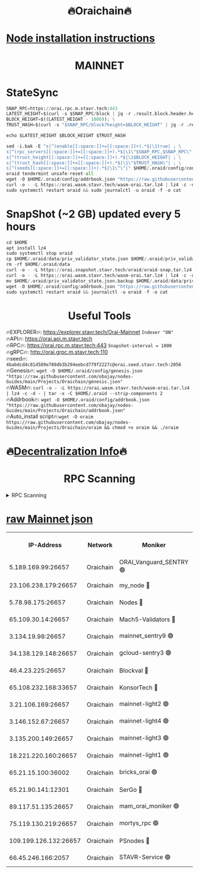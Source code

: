 <h1 align="center"> 🔥Oraichain🔥</h1>

[Node installation instructions](https://github.com/obajay/nodes-Guides/tree/main/Projects/Oraichain)
=
<h1 align="center"> MAINNET</h1>

# StateSync
```python
SNAP_RPC=https://orai.rpc.m.stavr.tech:443
LATEST_HEIGHT=$(curl -s $SNAP_RPC/block | jq -r .result.block.header.height); \
BLOCK_HEIGHT=$((LATEST_HEIGHT - 1000)); \
TRUST_HASH=$(curl -s "$SNAP_RPC/block?height=$BLOCK_HEIGHT" | jq -r .result.block_id.hash)

echo $LATEST_HEIGHT $BLOCK_HEIGHT $TRUST_HASH

sed -i.bak -E "s|^(enable[[:space:]]+=[[:space:]]+).*$|\1true| ; \
s|^(rpc_servers[[:space:]]+=[[:space:]]+).*$|\1\"$SNAP_RPC,$SNAP_RPC\"| ; \
s|^(trust_height[[:space:]]+=[[:space:]]+).*$|\1$BLOCK_HEIGHT| ; \
s|^(trust_hash[[:space:]]+=[[:space:]]+).*$|\1\"$TRUST_HASH\"| ; \
s|^(seeds[[:space:]]+=[[:space:]]+).*$|\1\"\"|" $HOME/.oraid/config/config.toml
oraid tendermint unsafe-reset-all
wget -O $HOME/.oraid/config/addrbook.json "https://raw.githubusercontent.com/obajay/nodes-Guides/main/Projects/Oraichain/addrbook.json"
curl -o - -L https://orai.wasm.stavr.tech/wasm-orai.tar.lz4 | lz4 -c -d - | tar -x -C $HOME/.oraid --strip-components 2
sudo systemctl restart oraid && sudo journalctl -u oraid -f -o cat
```
# SnapShot (~2 GB) updated every 5 hours
```python
cd $HOME
apt install lz4
sudo systemctl stop oraid
cp $HOME/.oraid/data/priv_validator_state.json $HOME/.oraid/priv_validator_state.json.backup
rm -rf $HOME/.oraid/data
curl -o - -L https://orai.snapshot.stavr.tech/oraid/oraid-snap.tar.lz4 | lz4 -c -d - | tar -x -C $HOME/.oraid --strip-components 2
curl -o - -L https://orai.wasm.stavr.tech/wasm-orai.tar.lz4 | lz4 -c -d - | tar -x -C $HOME/.oraid --strip-components 2
mv $HOME/.oraid/priv_validator_state.json.backup $HOME/.oraid/data/priv_validator_state.json
wget -O $HOME/.oraid/config/addrbook.json "https://raw.githubusercontent.com/obajay/nodes-Guides/main/Projects/Oraichain/addrbook.json"
sudo systemctl restart oraid && journalctl -u oraid -f -o cat
```

 <h1 align="center"> Useful Tools</h1>

🔥EXPLORER🔥:     https://explorer.stavr.tech/Orai-Mainnet        `Indexer "ON"` \
🔥API🔥:          https://orai.api.m.stavr.tech \
🔥RPC🔥:          https://orai.rpc.m.stavr.tech:443              `Snapshot-interval = 1000` \
🔥gRPC🔥:         http://orai.grpc.m.stavr.tech:110 \
🔥seed🔥:      `4babdcd4c81d589e789db3b294eebcd779f2227c@orai.seed.stavr.tech:2056` \
🔥Genesis🔥:   `wget -O $HOME/.oraid/config/genesis.json "https://raw.githubusercontent.com/obajay/nodes-Guides/main/Projects/Oraichain/genesis.json"` \
🔥WASM🔥:      `curl -o - -L https://orai.wasm.stavr.tech/wasm-orai.tar.lz4 | lz4 -c -d - | tar -x -C $HOME/.oraid --strip-components 2` \
🔥Addrbook🔥:  `wget -O $HOME/.oraid/config/addrbook.json "https://raw.githubusercontent.com/obajay/nodes-Guides/main/Projects/Oraichain/addrbook.json"` \
🔥Auto_install script🔥:`wget -O oraim https://raw.githubusercontent.com/obajay/nodes-Guides/main/Projects/Oraichain/oraim && chmod +x oraim && ./oraim`

🔥[Decentralization Info](https://github.com/obajay/StateSync-snapshots/tree/main/Projects/Oraichain/Decentralization)🔥
=
<h1 align="center"> RPC Scanning</h1>

<details>
<summary>RPC Scanning</summary>

<h2 align="center"> We scan nodes in real time every 4 hours. And we provide the final result of RPC endpoints.
We cannot influence the operation of these nodes in any way. </h2>


```python
If Voting Power is higher than 0 --> then the Node is a validator of the network and may be subject to attack and be a potential threat to the chain.
```
```python
We marked such validators with a red symbol
```

</details>

[raw Mainnet json](https://rpc-check.oraim.stavr.tech/oraim/rpc-oraim-result.json)
=


<table><tr><th>IP-Address</th><th>Network</th><th>Moniker</th><th>Latest Block Height</th><th>Earliest Block Height</th><th>Catching Up</th><th>Tx Index</th><th>Voting Power</th><th>Scan Time</th></tr><tr><td>5.189.169.99:26657</td><td>Oraichain</td><td>ORAI_Vanguard_SENTRY 🟢</td><td>15972948</td><td>0</td><td>False</td><td>on</td><td>0</td><td>2024-02-28T04:55:22.358321857UTC</td></tr><tr><td>23.106.238.179:26657</td><td>Oraichain</td><td>my_node 🔴</td><td>15972951</td><td>0</td><td>False</td><td>on</td><td>304186</td><td>2024-02-28T04:55:36.944776865UTC</td></tr><tr><td>5.78.98.175:26657</td><td>Oraichain</td><td>Nodes 🔴</td><td>15972952</td><td>0</td><td>False</td><td>off</td><td>166225</td><td>2024-02-28T04:55:46.205273313UTC</td></tr><tr><td>65.109.30.14:26657</td><td>Oraichain</td><td>Mach5-Validators 🔴</td><td>15972957</td><td>0</td><td>False</td><td>off</td><td>644</td><td>2024-02-28T04:56:10.673564000UTC</td></tr><tr><td>3.134.19.98:26657</td><td>Oraichain</td><td>mainnet_sentry9 🟢</td><td>15972952</td><td>1</td><td>False</td><td>on</td><td>0</td><td>2024-02-28T04:55:42.648890714UTC</td></tr><tr><td>34.138.129.148:26657</td><td>Oraichain</td><td>gcloud-sentry3 🟢</td><td>15972955</td><td>1</td><td>False</td><td>on</td><td>0</td><td>2024-02-28T04:55:58.704894184UTC</td></tr><tr><td>46.4.23.225:26657</td><td>Oraichain</td><td>Blockval 🔴</td><td>15972958</td><td>10774049</td><td>False</td><td>off</td><td>283473</td><td>2024-02-28T04:56:15.429864489UTC</td></tr><tr><td>65.108.232.168:33657</td><td>Oraichain</td><td>KonsorTech 🔴</td><td>15972947</td><td>14344801</td><td>False</td><td>off</td><td>50578</td><td>2024-02-28T04:55:17.441890685UTC</td></tr><tr><td>3.21.106.169:26657</td><td>Oraichain</td><td>mainnet-light2 🟢</td><td>15972951</td><td>15275144</td><td>False</td><td>on</td><td>0</td><td>2024-02-28T04:55:39.691804860UTC</td></tr><tr><td>3.146.152.67:26657</td><td>Oraichain</td><td>mainnet-light4 🟢</td><td>15972952</td><td>15275144</td><td>False</td><td>on</td><td>0</td><td>2024-02-28T04:55:45.315423662UTC</td></tr><tr><td>3.135.200.149:26657</td><td>Oraichain</td><td>mainnet-light3 🟢</td><td>15972953</td><td>15275144</td><td>False</td><td>on</td><td>0</td><td>2024-02-28T04:55:48.876447407UTC</td></tr><tr><td>18.221.220.160:26657</td><td>Oraichain</td><td>mainnet-light1 🟢</td><td>15972954</td><td>15643601</td><td>False</td><td>on</td><td>0</td><td>2024-02-28T04:55:55.635674651UTC</td></tr><tr><td>65.21.15.100:36002</td><td>Oraichain</td><td>bricks_orai 🟢</td><td>15972958</td><td>15848470</td><td>False</td><td>on</td><td>0</td><td>2024-02-28T04:56:15.211899581UTC</td></tr><tr><td>65.21.90.141:12301</td><td>Oraichain</td><td>SerGo 🔴</td><td>15972955</td><td>15872955</td><td>False</td><td>off</td><td>1</td><td>2024-02-28T04:56:01.059182527UTC</td></tr><tr><td>89.117.51.135:26657</td><td>Oraichain</td><td>mam_orai_moniker 🟢</td><td>15972948</td><td>15951001</td><td>False</td><td>on</td><td>0</td><td>2024-02-28T04:55:17.847394961UTC</td></tr><tr><td>75.119.130.219:26657</td><td>Oraichain</td><td>mortys_rpc 🟢</td><td>15972956</td><td>15960001</td><td>False</td><td>on</td><td>0</td><td>2024-02-28T04:56:04.059324865UTC</td></tr><tr><td>109.199.126.132:26657</td><td>Oraichain</td><td>PSnodes 🔴</td><td>15972954</td><td>15964001</td><td>False</td><td>on</td><td>11</td><td>2024-02-28T04:55:55.987760427UTC</td></tr><tr><td>66.45.246.166:2057</td><td>Oraichain</td><td>STAVR-Service 🟢</td><td>15972956</td><td>15970301</td><td>False</td><td>on</td><td>0</td><td>2024-02-28T04:56:03.731840209UTC</td></tr></table>
